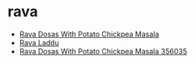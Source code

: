# rava

 * [Rava Dosas With Potato Chickpea Masala](../../index/r/rava-dosas-with-potato-chickpea-masala-356035.json)
 * [Rava Laddu](../../index/r/rava-laddu.json)
 * [Rava Dosas With Potato Chickpea Masala 356035](../../index/r/rava-dosas-with-potato-chickpea-masala-356035.json)
